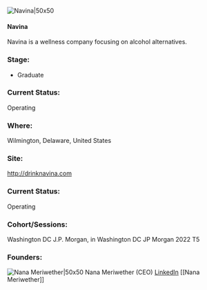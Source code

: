 

![Navina|50x50](https://apimg.techstars.com/profiles/1663162366421_737386.png)

#### Navina
Navina is a wellness company focusing on alcohol alternatives.

### Stage: 
 - Graduate 

### Current Status: 
Operating

### Where:
Wilmington, Delaware, United States

### Site:
http://drinknavina.com





### Current Status: 
Operating

### Cohort/Sessions: 
Washington DC J.P. Morgan, in Washington DC JP Morgan 2022 T5

### Founders: 

![Nana Meriwether|50x50](https://www.f6s.com/content-resource/profiles/2237164_th2.jpg) Nana Meriwether (CEO) [LinkedIn](https://linkedin.com/in/nana-meriwether-6176a184) [[Nana Meriwether]]


